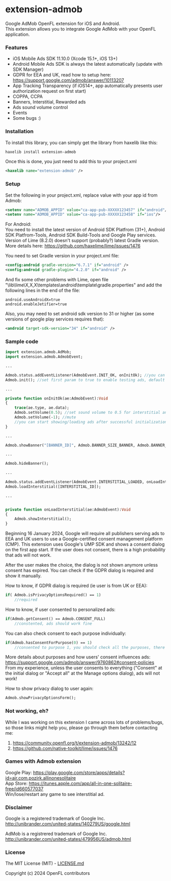 # extension-admob
Google AdMob OpenFL extension for iOS and Android.<br />
This extension allows you to integrate Google AdMob with your OpenFL application.

### Features
* iOS Mobile Ads SDK 11.10.0 (Xcode 15.1+, iOS 13+)
* Android Mobile Ads SDK is always the latest automatically (update with SDK Manager)
* GDPR for EEA and UK, read how to setup here: https://support.google.com/admob/answer/10113207
* App Tracking Transparency (if iOS14+, app automatically presents user authorization request on first start)
* COPPA, CCPA
* Banners, Interstitial, Rewarded ads
* Ads sound volume control
* Events
* Some bugs :)

### Installation
To install this library, you can simply get the library from haxelib like this:<br />
```bash
haxelib install extension-admob
```

Once this is done, you just need to add this to your project.xml
```xml
<haxelib name="extension-admob" />
```

### Setup
Set the following in your project.xml, replace value with your app id from Admob:
```xml
<setenv name="ADMOB_APPID" value="ca-app-pub-XXXXX123457" if="android"/>
<setenv name="ADMOB_APPID" value="ca-app-pub-XXXXX123458" if="ios"/>
```

For Android:<br />
You need to install the latest version of Android SDK Platfrom (31+), Android SDK Platfrom-Tools, Android SDK Build-Tools and Google Play services.<br />
Version of Lime (8.2.0) doesn't support (probably?) latest Gradle version.<br />
More details here: https://github.com/haxelime/lime/issues/1476

You need to set Gradle version in your project.xml file:
```xml
<config:android gradle-version="6.7.1" if="android" />
<config:android gradle-plugin="4.2.0" if="android" />
```

And fix some other problems with Lime, open file "\lib\lime\X,X,X\templates\android\template\gradle.properties" and add the following lines in the end of the file:
```
android.useAndroidX=true
android.enableJetifier=true
```

Also, you may need to set android sdk version to 31 or higher (as some versions of google play services requires that):
```xml
<android target-sdk-version="34" if="android" />
```

### Sample code
```haxe
import extension.admob.AdMob;
import extension.admob.AdmobEvent;

...

Admob.status.addEventListener(AdmobEvent.INIT_OK, onInitOk); //you can add more event listeners, if needed
Admob.init(); //set first param to true to enable testing ads, default is false

...

private function onInitOk(ae:AdmobEvent):Void
{
	trace(ae.type, ae.data);
	Admob.setVolume(0.5); //set sound volume to 0.5 for interstitial and rewarded ads
	Admob.setVolume(-1); //mute
	//you can start showing/loading ads after successful initialization
}

...

Admob.showBanner("[BANNER_ID]", Admob.BANNER_SIZE_BANNER, Admob.BANNER_ALIGN_TOP);

...

Admob.hideBanner();

...

Admob.status.addEventListener(AdmobEvent.INTERSTITIAL_LOADED, onLoadInterstitial);
Admob.loadInterstitial([INTERSTITIAL_ID]);

...


private function onLoadInterstitial(ae:AdmobEvent):Void
{
	Admob.showInterstitial();
}
```

Beginning 16 January 2024, Google will require all publishers serving ads to EEA and UK users to use a Google-certified consent management platform (CMP).
This extension uses Google's UMP SDK and shows a consent dialog on the first app start.
If the user does not consent, there is a high probability that ads will not work.

After the user makes the choice, the dialog is not shown anymore unless consent has expired.
You can check if the GDPR dialog is required and show it manually.

How to know, if GDPR dialog is required (ie user is from UK or EEA):
```haxe
if( Admob.isPrivacyOptionsRequired() == 1)
	//required
```

How to know, if user consented to personalized ads:
```haxe
if(Admob.getConsent() == Admob.CONSENT_FULL)
	//constented, ads should work fine
```
You can also check consent to each purpose individually:
```haxe
if(Admob.hasConsentForPurpose(0) == 1)
	//consented to purpose 1, you should check all the purposes, there are like 10 of them (0-9)
```
More details about purposes and how users' consent influences ads:
https://support.google.com/admob/answer/9760862#consent-policies
From my experience, unless the user consents to everything ("Consent" at the initial dialog or "Accept all" at the Manage options dialog), ads will not work!

How to show privacy dialog to user again:
```haxe
Admob.showPrivacyOptionsForm();
```


### Not working, eh?
While I was working on this extension I came across lots of problems/bugs, so those links might help you, please go through them before contacting me:
1. https://community.openfl.org/t/extension-admob/13242/12
2. https://github.com/native-toolkit/lime/issues/1476

### Games with Admob extension
Google Play: https://play.google.com/store/apps/details?id=air.com.pozirk.allinonesolitaire<br />
App Store: https://itunes.apple.com/app/all-in-one-solitaire-free/id660577037<br />
Win/lose/restart any game to see interstitial ad.

### Disclaimer
Google is a registered trademark of Google Inc.
http://unibrander.com/united-states/140279US/google.html

AdMob is a registrered trademark of Google Inc.
http://unibrander.com/united-states/479956US/admob.html

### License
The MIT License (MIT) - [LICENSE.md](LICENSE.md)

Copyright (c) 2024 OpenFL contributors
